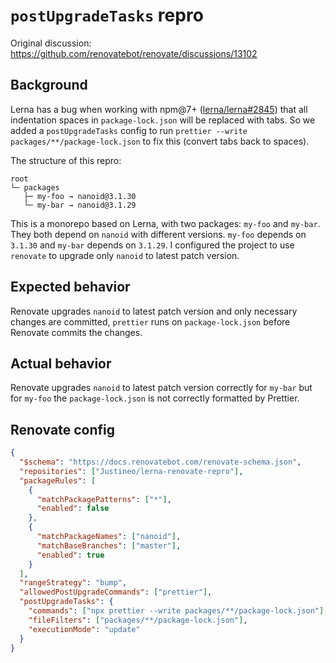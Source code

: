 # `postUpgradeTasks` repro

Original discussion: https://github.com/renovatebot/renovate/discussions/13102

## Background

Lerna has a bug when working with npm@7+ ([lerna/lerna#2845](https://github.com/lerna/lerna/issues/2845)) that all indentation spaces in `package-lock.json` will be replaced with tabs. So we added a `postUpgradeTasks` config to run `prettier --write packages/**/package-lock.json` to fix this (convert tabs back to spaces).

The structure of this repro:

```
root
└─ packages
   ├─ my-foo → nanoid@3.1.30
   └─ my-bar → nanoid@3.1.29
```

This is a monorepo based on Lerna, with two packages: `my-foo` and `my-bar`. They both depend on `nanoid` with different versions. `my-foo` depends on `3.1.30` and `my-bar` depends on `3.1.29`. I configured the project to use `renovate` to upgrade only `nanoid` to latest patch version.

## Expected behavior

Renovate upgrades `nanoid` to latest patch version and only necessary changes are committed, `prettier` runs on `package-lock.json` before Renovate commits the changes.

## Actual behavior

Renovate upgrades `nanoid` to latest patch version correctly for `my-bar` but for `my-foo` the `package-lock.json` is not correctly formatted by Prettier.

## Renovate config

```json
{
  "$schema": "https://docs.renovatebot.com/renovate-schema.json",
  "repositories": ["Justineo/lerna-renovate-repro"],
  "packageRules": [
    {
      "matchPackagePatterns": ["*"],
      "enabled": false
    },
    {
      "matchPackageNames": ["nanoid"],
      "matchBaseBranches": ["master"],
      "enabled": true
    }
  ],
  "rangeStrategy": "bump",
  "allowedPostUpgradeCommands": ["prettier"],
  "postUpgradeTasks": {
    "commands": ["npx prettier --write packages/**/package-lock.json"],
    "fileFilters": ["packages/**/package-lock.json"],
    "executionMode": "update"
  }
}
```